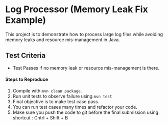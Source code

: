 # Log Processor (Memory Leak Fix Example)

This project is to demonstrate how to process large log files while avoiding memory leaks and resource mis-management in Java.

## Test Criteria

- Test Passes if no memory leak or resource mis-management is there.

#### Steps to Reproduce
 
1. Compile with `mvn clean package`.
2. Run unit tests to observe failure using `mvn test`
3. Final objective is to make test case pass.
4. You can run test cases many times and refactor your code.
5. Make sure you push the code to git before the final submission using shortcut : Cntrl + Shift + B
